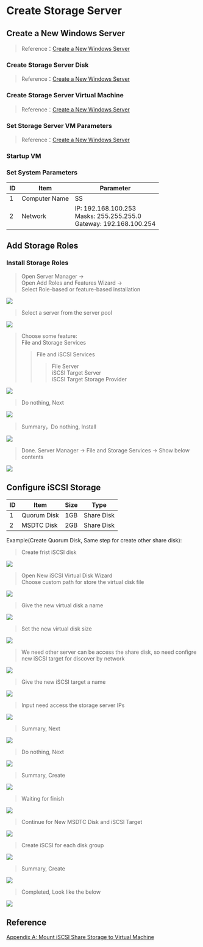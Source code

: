 # Create Storage Server
## Create a New Windows Server
> Reference：[Create a New Windows Server](./03-create-domain-controller.md)
### Create Storage Server Disk
> Reference：[Create a New Windows Server](./03-create-domain-controller.md)
### Create Storage Server Virtual Machine
> Reference：[Create a New Windows Server](./03-create-domain-controller.md)
### Set Storage Server VM Parameters
> Reference：[Create a New Windows Server](./03-create-domain-controller.md)
### Startup VM
### Set System Parameters
| ID | Item | Parameter |
| --- | --- | --- |
| 1 | Computer Name | SS |
| 2 | Network | IP: 192.168.100.253<br/>Masks: 255.255.255.0<br/>Gateway: 192.168.100.254 |
## Add Storage Roles
### Install Storage Roles
> Open Server Manager -><br/>
Open Add Roles and Features Wizard -><br/>
Select Role-based or feature-based installation

![](./pictures/add-iscsi-role-01.png)
> Select a server from the server pool

![](./pictures/add-iscsi-role-02.png)
> Choose some feature:<br/>
File and Storage Services<br/>
>> File and iSCSI Services<br/>
>>> File Server<br/>
>>> iSCSI Target Server<br/>
>>> iSCSI Target Storage Provider

![](./pictures/add-iscsi-role-03.png)
> Do nothing, Next

![](./pictures/add-iscsi-role-04.png)
> Summary，Do nothing, Install

![](./pictures/add-iscsi-role-05.png)
> Done. Server Manager -> File and Storage Services -> Show below contents

![](./pictures/add-iscsi-role-06.png)
## Configure iSCSI Storage
| ID | Item | Size | Type |
| --- | --- | --- | --- |
| 1 | Quorum Disk | 1GB | Share Disk |
| 2 | MSDTC Disk | 2GB | Share Disk |

Example(Create Quorum Disk, Same step for create other share disk): 
> Create frist iSCSI disk

![](./pictures/create-share-disk-01.png)
> Open New iSCSI Virtual Disk Wizard<br/>
Choose custom path for store the virtual disk file

![](./pictures/create-share-disk-02.png)
> Give the new virtual disk a name

![](./pictures/create-share-disk-03.png)
> Set the new virtual disk size

![](./pictures/create-share-disk-04.png)
> We need other server can be access the share disk, so need configre new iSCSI target for discover by network

![](./pictures/create-share-disk-05.png)
> Give the new iSCSI target a name

![](./pictures/create-share-disk-06.png)
> Input need access the storage server IPs

![](./pictures/create-share-disk-07.png)
> Summary, Next

![](./pictures/create-share-disk-08.png)
> Do nothing, Next

![](./pictures/create-share-disk-09.png)
> Summary, Create

![](./pictures/create-share-disk-10.png)
> Waiting for finish

![](./pictures/create-share-disk-11.png)
> Continue for New MSDTC Disk and iSCSI Target

![](./pictures/create-share-disk-12.png)
> Create iSCSI for each disk group

![](./pictures/create-share-disk-13.png)
> Summary, Create

![](./pictures/create-share-disk-14.png)
> Completed, Look like the below

![](./pictures/create-share-disk-15.png)

## Reference
[Appendix A: Mount iSCSI Share Storage to Virtual Machine](./appendix-a-mount-iscsi-share-storage.md)